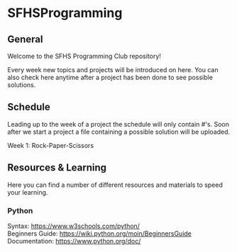 # SFHSProgramming

## General
Welcome to the SFHS Programming Club repository!

Every week new topics and projects will be introduced on here.
You can also check here anytime after a project has been done to see possible solutions.

## Schedule
Leading up to the week of a project the schedule will only contain #'s. 
Soon after we start a project a file containing a possible solution will be uploaded.

Week 1: Rock-Paper-Scissors 

## Resources & Learning
Here you can find a number of different resources and materials to speed your learning.

### Python
Syntax: https://www.w3schools.com/python/<br/>
Beginners Guide: https://wiki.python.org/moin/BeginnersGuide<br/>
Documentation: https://www.python.org/doc/
